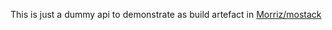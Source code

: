 This is just a dummy api to demonstrate as build artefact in [Morriz/mostack](https://github.com/Morriz/mostack)

